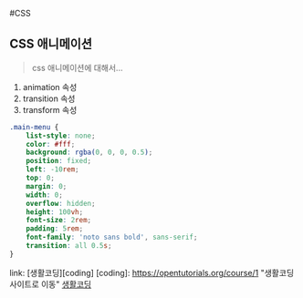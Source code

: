 #CSS 
## CSS 애니메이션
> css 애니메이션에 대해서...
1. animation 속성
2. transition 속성
3. transform 속성
```css
.main-menu {
    list-style: none;
    color: #fff;
    background: rgba(0, 0, 0, 0.5);
    position: fixed;
    left: -10rem;
    top: 0;
    margin: 0;
    width: 0;
    overflow: hidden;
    height: 100vh;
    font-size: 2rem;
    padding: 5rem;
    font-family: 'noto sans bold', sans-serif;
    transition: all 0.5s;
}
```
link: [생활코딩][coding]
[coding]: https://opentutorials.org/course/1 "생활코딩 사이트로 이동"
[생활코딩](https://opentutorials.org/course/1)